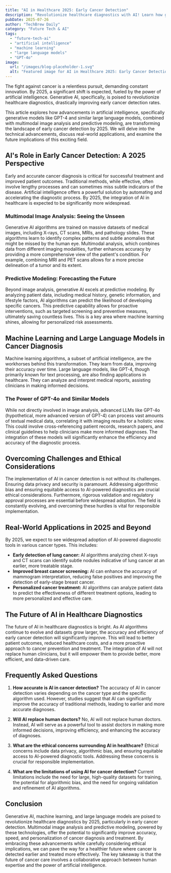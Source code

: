 ```yaml
---
title: "AI in Healthcare 2025: Early Cancer Detection"
description: "Revolutionize healthcare diagnostics with AI! Learn how generative AI, machine learning, and multimodal image analysis enhance early cancer detection & predictive modeling in 2025. Read now!"
pubDate: 2025-07-26
author: "TechBrew Daily"
category: "Future Tech & AI"
tags:
  - "future-tech-ai"
  - "artificial intelligence"
  - "machine learning"
  - "large language models"
  - "GPT-4o"
image:
  url: "/images/blog-placeholder-1.svg"
  alt: "Featured image for AI in Healthcare 2025: Early Cancer Detection"
---
```


The fight against cancer is a relentless pursuit, demanding constant innovation.  By 2025, a significant shift is expected, fueled by the power of artificial intelligence. Generative AI, specifically, is poised to revolutionize healthcare diagnostics, drastically improving early cancer detection rates.

This article explores how advancements in artificial intelligence, specifically generative models like GPT-4 and similar large language models, combined with multimodal image analysis and predictive modeling, are transforming the landscape of early cancer detection by 2025.  We will delve into the technical advancements, discuss real-world applications, and examine the future implications of this exciting field.

## AI's Role in Early Cancer Detection: A 2025 Perspective

Early and accurate cancer diagnosis is critical for successful treatment and improved patient outcomes. Traditional methods, while effective, often involve lengthy processes and can sometimes miss subtle indicators of the disease.  Artificial intelligence offers a powerful solution by automating and accelerating the diagnostic process. By 2025, the integration of AI in healthcare is expected to be significantly more widespread.

### Multimodal Image Analysis: Seeing the Unseen

Generative AI algorithms are trained on massive datasets of medical images, including X-rays, CT scans, MRIs, and pathology slides.  These algorithms learn to identify complex patterns and subtle anomalies that might be missed by the human eye.  Multimodal analysis, which combines data from different imaging modalities, further enhances accuracy by providing a more comprehensive view of the patient's condition.  For example, combining MRI and PET scans allows for a more precise delineation of a tumor and its extent.

### Predictive Modeling: Forecasting the Future

Beyond image analysis, generative AI excels at predictive modeling.  By analyzing patient data, including medical history, genetic information, and lifestyle factors, AI algorithms can predict the likelihood of developing specific cancers. This predictive capability allows for proactive interventions, such as targeted screening and preventive measures, ultimately saving countless lives.  This is a key area where machine learning shines, allowing for personalized risk assessments.


## Machine Learning and Large Language Models in Cancer Diagnosis

Machine learning algorithms, a subset of artificial intelligence, are the workhorses behind this transformation.  They learn from data, improving their accuracy over time.  Large language models, like GPT-4, though primarily known for text processing, are also finding applications in healthcare. They can analyze and interpret medical reports, assisting clinicians in making informed decisions.

### The Power of GPT-4o and Similar Models

While not directly involved in image analysis, advanced LLMs like GPT-4o (hypothetical, more advanced version of GPT-4) can process vast amounts of textual medical data, correlating it with imaging results for a holistic view.  This could involve cross-referencing patient records, research papers, and clinical guidelines to help clinicians make more informed diagnoses. The integration of these models will significantly enhance the efficiency and accuracy of the diagnostic process.


##  Overcoming Challenges and Ethical Considerations

The implementation of AI in cancer detection is not without its challenges.  Ensuring data privacy and security is paramount.  Addressing algorithmic bias and ensuring equitable access to AI-powered diagnostics are crucial ethical considerations.  Furthermore, rigorous validation and regulatory approval processes are essential before widespread adoption.  The field is constantly evolving, and overcoming these hurdles is vital for responsible implementation.


## Real-World Applications in 2025 and Beyond

By 2025, we expect to see widespread adoption of AI-powered diagnostic tools in various cancer types.  This includes:

*   **Early detection of lung cancer:** AI algorithms analyzing chest X-rays and CT scans can identify subtle nodules indicative of lung cancer at an earlier, more treatable stage.
*   **Improved breast cancer screening:** AI can enhance the accuracy of mammogram interpretation, reducing false positives and improving the detection of early-stage breast cancer.
*   **Personalized cancer treatment:**  AI algorithms can analyze patient data to predict the effectiveness of different treatment options, leading to more personalized and effective care.


## The Future of AI in Healthcare Diagnostics

The future of AI in healthcare diagnostics is bright.  As AI algorithms continue to evolve and datasets grow larger, the accuracy and efficiency of early cancer detection will significantly improve.  This will lead to better patient outcomes, reduced healthcare costs, and a more proactive approach to cancer prevention and treatment.   The integration of AI will not replace human clinicians, but it will empower them to provide better, more efficient, and data-driven care.


## Frequently Asked Questions

1. **How accurate is AI in cancer detection?** The accuracy of AI in cancer detection varies depending on the cancer type and the specific algorithm used.  However, studies suggest that AI can significantly improve the accuracy of traditional methods, leading to earlier and more accurate diagnoses.

2. **Will AI replace human doctors?** No, AI will not replace human doctors. Instead, AI will serve as a powerful tool to assist doctors in making more informed decisions, improving efficiency, and enhancing the accuracy of diagnoses.

3. **What are the ethical concerns surrounding AI in healthcare?**  Ethical concerns include data privacy, algorithmic bias, and ensuring equitable access to AI-powered diagnostic tools.  Addressing these concerns is crucial for responsible implementation.

4. **What are the limitations of using AI for cancer detection?** Current limitations include the need for large, high-quality datasets for training, the potential for algorithmic bias, and the need for ongoing validation and refinement of AI algorithms.


## Conclusion

Generative AI, machine learning, and large language models are poised to revolutionize healthcare diagnostics by 2025, particularly in early cancer detection.  Multimodal image analysis and predictive modeling, powered by these technologies, offer the potential to significantly improve accuracy, speed, and personalization of cancer diagnosis and treatment.  By embracing these advancements while carefully considering ethical implications, we can pave the way for a healthier future where cancer is detected earlier and treated more effectively.  The key takeaway is that the future of cancer care involves a collaborative approach between human expertise and the power of artificial intelligence.